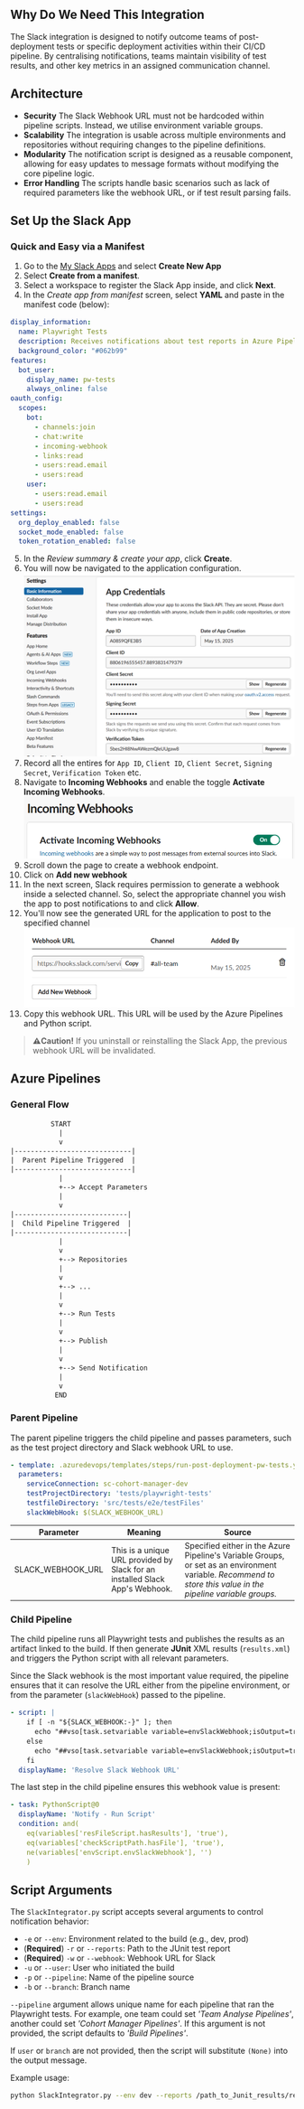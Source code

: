 ## Why Do We Need This Integration

The Slack integration is designed to notify outcome teams of post-deployment tests or specific deployment activities within their CI/CD pipeline. By centralising notifications, teams maintain visibility of test results, and other key metrics in an assigned communication channel.

## Architecture

* **Security** The Slack Webhook URL must not be hardcoded within pipeline scripts. Instead, we utilise environment variable groups.
* **Scalability** The integration is usable across multiple environments and repositories without requiring changes to the pipeline definitions.
* **Modularity** The notification script is designed as a reusable component, allowing for easy updates to message formats without modifying the core pipeline logic.
* **Error Handling** The scripts handle basic scenarios such as lack of required parameters like the webhook URL, or if test result parsing fails.


## Set Up the Slack App

### Quick and Easy via a Manifest

1. Go to the [My Slack Apps](https://app.slack.com)  and select **Create New App**
1. Select **Create from a manifest**.
1. Select a workspace to register the Slack App inside, and click **Next**.
1. In the _Create app from manifest_ screen, select **YAML** and paste in the manifest code (below):

```yaml
display_information:
  name: Playwright Tests
  description: Receives notifications about test reports in Azure Pipelines.
  background_color: "#062b99"
features:
  bot_user:
    display_name: pw-tests
    always_online: false
oauth_config:
  scopes:
    bot:
      - channels:join
      - chat:write
      - incoming-webhook
      - links:read
      - users:read.email
      - users:read
    user:
      - users:read.email
      - users:read
settings:
  org_deploy_enabled: false
  socket_mode_enabled: false
  token_rotation_enabled: false

```
5. In the _Review summary & create your app_, click **Create**.
5. You will now be navigated to the application configuration.
![alt text](image.png)
5. Record all the entires for `App ID`, `Client ID`, `Client Secret`, `Signing Secret`, `Verification Token` etc.
5. Navigate to **Incoming Webhooks** and enable the toggle **Activate Incoming Webhooks**.
![alt text](image-1.png)
5. Scroll down the page to create a webhook endpoint.
5. Click on **Add new webhook**
5. In the next screen, Slack requires permission to generate a webhook inside a selected channel. So, select the appropriate channel you wish the app to post notifications to and click **Allow**.
5. You'll now see the generated URL for the application to post to the specified channel
![alt text](image-2.png)
5. Copy this webhook URL. This URL will be used by the Azure Pipelines and Python script.


> **⚠️Caution!** If you uninstall or reinstalling the Slack App, the previous webhook URL will be invalidated.

## Azure Pipelines

### General Flow
```
          START
            |
            v
|-----------------------------|
|  Parent Pipeline Triggered  |
|-----------------------------|
            |
            +--> Accept Parameters
            |
            v
|----------------------------|
|  Child Pipeline Triggered  |
|----------------------------|
            |
            v
            +--> Repositories
            |
            v
            +--> ...
            |
            v
            +--> Run Tests
            |
            v
            +--> Publish
            |
            v
            +--> Send Notification
            |
            v
           END
```

### Parent Pipeline

The parent pipeline triggers the child pipeline and passes parameters, such as the test project directory and Slack webhook URL to use.

```yaml
- template: .azuredevops/templates/steps/run-post-deployment-pw-tests.yaml@dtos-devops-templates
  parameters:
    serviceConnection: sc-cohort-manager-dev
    testProjectDirectory: 'tests/playwright-tests'
    testfileDirectory: 'src/tests/e2e/testFiles'
    slackWebHook: $(SLACK_WEBHOOK_URL)
```
| Parameter | Meaning | Source |
|-|-|-|
| SLACK_WEBHOOK_URL | This is a unique URL provided by Slack for an installed Slack App's Webhook. | Specified either in the Azure Pipeline's Variable Groups, or set as an environment variable. _Recommend to store this value in the pipeline variable groups._


### Child Pipeline

The child pipeline runs all Playwright tests and publishes the results as an artifact linked to the build. If then generate **JUnit** XML results (`results.xml`) and triggers the Python script with all relevant parameters.

Since the Slack webhook is the most important value required, the pipeline ensures that it can resolve the URL either from the pipeline environment, or from the parameter (`slackWebHook`) passed to the pipeline.

```yaml
- script: |
    if [ -n "${SLACK_WEBHOOK:-}" ]; then
      echo "##vso[task.setvariable variable=envSlackWebhook;isOutput=true]$(SLACK_WEBHOOK)"
    else
      echo "##vso[task.setvariable variable=envSlackWebhook;isOutput=true]${{ parameters.slackWebHook }}"
    fi
  displayName: 'Resolve Slack Webhook URL'
```

The last step in the child pipeline ensures this webhook value is present:

```yaml
- task: PythonScript@0
  displayName: 'Notify - Run Script'
  condition: and(
    eq(variables['resFileScript.hasResults'], 'true'),
    eq(variables['checkScriptPath.hasFile'], 'true'),
    ne(variables['envScript.envSlackWebhook'], '')
    )
```

## Script Arguments

The `SlackIntegrator.py` script accepts several arguments to control notification behavior:

* `-e` or `--env`: Environment related to the build (e.g., dev, prod)
* (**Required**) `-r` or `--reports`: Path to the JUnit test report
* (**Required**) `-w` or `--webhook`: Webhook URL for Slack
* `-u` or `--user`: User who initiated the build
* `-p` or `--pipeline`: Name of the pipeline source
* `-b` or `--branch`: Branch name


`--pipeline` argument allows unique name for each pipeline that ran the Playwright tests. For example, one team could set _'Team Analyse Pipelines'_, another could set _'Cohort Manager Pipelines'_. If this argument is not provided, the script defaults to _'Build Pipelines'_.

If `user` or `branch` are not provided, then the script will substitute `(None)` into the output message.


Example usage:

```bash
python SlackIntegrator.py --env dev --reports /path_to_Junit_results/results.xml --webhook https://hooks.slack.com/services/TXXXXXXXXXX/BYYYYYYYYYY/AAAAAAAAAAAAAAAAAAAAAj

```

